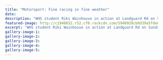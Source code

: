 ```yaml
---
title: "Motorsport: Fine racing in fine weather"
date: 
description: "WHS student Riki Wainhouse in action at Landguard Rd on Sunday 18 June..."
featured-image: http://c1940652.r52.cf0.rackcdn.com/5948920cb8d39a5fde000088/Riki-Wainhouse-chron-19-June.jpg
excerpt: "WHS student Riki Wainhouse in action at Landguard Rd on Sunday 18 June."
gallery-image-1: 
gallery-image-2: 
gallery-image-3: 
gallery-image-4: 
gallery-image-5: 
---
```

